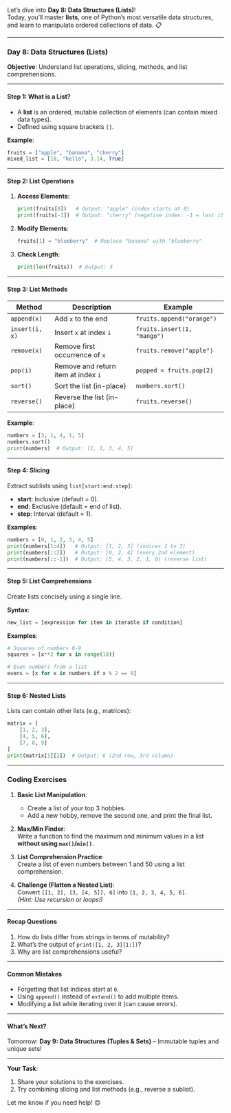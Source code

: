 Let’s dive into **Day 8: Data Structures (Lists)**!  
Today, you’ll master **lists**, one of Python’s most versatile data structures, and learn to manipulate ordered collections of data. 📋  

---

### **Day 8: Data Structures (Lists)**  
**Objective**: Understand list operations, slicing, methods, and list comprehensions.  

---

#### **Step 1: What is a List?**  
- A **list** is an ordered, mutable collection of elements (can contain mixed data types).  
- Defined using square brackets `[]`.  

**Example**:  
```python  
fruits = ["apple", "banana", "cherry"]  
mixed_list = [10, "hello", 3.14, True]  
```  

---

#### **Step 2: List Operations**  
1. **Access Elements**:  
   ```python  
   print(fruits[0])   # Output: "apple" (index starts at 0)  
   print(fruits[-1])  # Output: "cherry" (negative index: -1 = last item)  
   ```  

2. **Modify Elements**:  
   ```python  
   fruits[1] = "blueberry"  # Replace "banana" with "blueberry"  
   ```  

3. **Check Length**:  
   ```python  
   print(len(fruits))  # Output: 3  
   ```  

---

#### **Step 3: List Methods**  
| Method      | Description                           | Example                            |  
|-------------|---------------------------------------|------------------------------------|  
| `append(x)` | Add `x` to the end                    | `fruits.append("orange")`          |  
| `insert(i, x)` | Insert `x` at index `i`           | `fruits.insert(1, "mango")`        |  
| `remove(x)` | Remove first occurrence of `x`        | `fruits.remove("apple")`           |  
| `pop(i)`    | Remove and return item at index `i`   | `popped = fruits.pop(2)`           |  
| `sort()`    | Sort the list (in-place)              | `numbers.sort()`                   |  
| `reverse()` | Reverse the list (in-place)           | `fruits.reverse()`                 |  

**Example**:  
```python  
numbers = [3, 1, 4, 1, 5]  
numbers.sort()  
print(numbers)  # Output: [1, 1, 3, 4, 5]  
```  

---

#### **Step 4: Slicing**  
Extract sublists using `list[start:end:step]`:  
- **start**: Inclusive (default = 0).  
- **end**: Exclusive (default = end of list).  
- **step**: Interval (default = 1).  

**Examples**:  
```python  
numbers = [0, 1, 2, 3, 4, 5]  
print(numbers[1:4])   # Output: [1, 2, 3] (indices 1 to 3)  
print(numbers[::2])   # Output: [0, 2, 4] (every 2nd element)  
print(numbers[::-1])  # Output: [5, 4, 3, 2, 1, 0] (reverse list)  
```  

---

#### **Step 5: List Comprehensions**  
Create lists concisely using a single line.  

**Syntax**:  
```python  
new_list = [expression for item in iterable if condition]  
```  

**Examples**:  
```python  
# Squares of numbers 0-9  
squares = [x**2 for x in range(10)]  

# Even numbers from a list  
evens = [x for x in numbers if x % 2 == 0]  
```  

---

#### **Step 6: Nested Lists**  
Lists can contain other lists (e.g., matrices):  
```python  
matrix = [  
    [1, 2, 3],  
    [4, 5, 6],  
    [7, 8, 9]  
]  
print(matrix[1][2])  # Output: 6 (2nd row, 3rd column)  
```  

---

### **Coding Exercises**  
1. **Basic List Manipulation**:  
   - Create a list of your top 3 hobbies.  
   - Add a new hobby, remove the second one, and print the final list.  

2. **Max/Min Finder**:  
   Write a function to find the maximum and minimum values in a list **without using `max()`/`min()`**.  

3. **List Comprehension Practice**:  
   Create a list of even numbers between 1 and 50 using a list comprehension.  

4. **Challenge (Flatten a Nested List)**:  
   Convert `[[1, 2], [3, [4, 5]], 6]` into `[1, 2, 3, 4, 5, 6]`.  
   *(Hint: Use recursion or loops!)*  

---

#### **Recap Questions**  
1. How do lists differ from strings in terms of mutability?  
2. What’s the output of `print([1, 2, 3][1:])`?  
3. Why are list comprehensions useful?  

---

#### **Common Mistakes**  
- Forgetting that list indices start at `0`.  
- Using `append()` instead of `extend()` to add multiple items.  
- Modifying a list while iterating over it (can cause errors).  

---

#### **What’s Next?**  
Tomorrow: **Day 9: Data Structures (Tuples & Sets)** – Immutable tuples and unique sets!  

---

**Your Task**:  
1. Share your solutions to the exercises.  
2. Try combining slicing and list methods (e.g., reverse a sublist).  

Let me know if you need help! 😊
